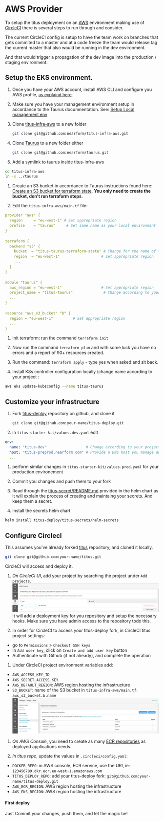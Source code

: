 # AWS Provider

To setup the titus deployment on an [AWS] environment making use of [CircleCI] there is several steps to run through and consider.

The current CircleCI config is setup to have the team work on branches that gets commited to a master and at a code freeze
the team would release tag the current master that also would be running in the dev environment.

And that would trigger a propagation of the dev image into the production / staging environment.


## Setup the EKS environment.

1. Once you have your AWS account, install AWS CLI and configure you AWS profile, [as explaind here][taurus-aws-setup].

1. Make sure you have your management environment setup in accordance to the Taurus documnentation. See: [Setup Local management env][taurus-local-setup]

1. Clone [titus-infra-aws] to a new folder
   ```sh
   git clone git@github.com:nearform/titus-infra-aws.git
   ```

1. Clone [Taurus] to a new folder either
   ```sh
   git clone git@github.com:nearform/taurus.git
   ```

1. Add a symlink to taurus inside titus-infra-aws
  ```sh
  cd titus-infra-aws
  ln -s ../taurus
  ```

1. Create an S3 bucket in accordance to Taurus instructions found here: [Create an S3 bucket for terraform state][taurus-state-bucket].
  **You only need to create the bucket, don't run terraform steps**.

1. Edit the `titus-infra-aws/main.tf` file:
  ```yaml
  provider "aws" {
    region     = "eu-west-1" # Set appropriate region
    profile    = "taurus"     # Set same name as your local environment
  }

  terraform {
    backend "s3" {
      bucket  = "titus-taurus-terraform-state" # Change for the name of the bucket you created
      region  = "eu-west-1"                   # Set appropriate region
      ...
    }
  }

  module "taurus" {
    aws_region = "eu-west-1"                  # Set appropriate region
    project_name = "titus-taurus"              # Change according to your project
    ...
  }

  resource "aws_s3_bucket" "b" {
    region = "eu-west-1"         # Set appropriate region
    ...
  }
  ```

1. Init terraform: run the command `terraform init`

1. Now run the command `terraform plan` and with some luck you have no errors and a report of 90+ resources created.

1. Run the command: `terraform apply` - type yes when asked and sit back.

1. Install K8s controller configuration locally (change name according to your project :
  ```sh
  aws eks update-kubeconfig --name titus-taurus
  ```


## Customize your infrastructure

1. Fork [titus-deploy] repository on github, and clone it
   ```sh
   git clone git@github.com:your-name/titus-deploy.git
   ```

1. in `titus-starter-kit/values.dev.yaml` edit
  ```yaml
  env:
    name: "titus-dev"                  # Change according to your project
    host: "titus-preprod.nearform.com" # Provide a DNS host you manage and that has a CNAME in AWS Route53
    ...
  ```

1. perform similar changes in `titus-starter-kit/values.prod.yaml` for your production environement

1. Commit you changes and push them to your fork

1. Read through the [titus-secret/README.md](https://github.com/nearform/titus-deploy/tree/master/titus-secrets) provided in the helm chart as it will explain the process of creating and maintaing your secrets. And keep them a secret.

1. Install the secrets helm chart
  ```sh
  helm install titus-deploy/titus-secrets/helm-secrets
  ```


## Configure CirclecI

This assumes you've already forked [titus] repository, and cloned it locally.
```sh
git clone git@github.com:your-name/titus.git
```

CircleCI will access and deploy it.

1. _On CircleCI UI_, add your project by searching the project under `Add projects`.
  ![circle-add-project]
  It will add a deployment key for you repository and setup the necessary hooks.
  Make sure you have admin access to the repository todo this.

1. In order for CircleCI to access your titus-deploy fork, in CircleCI titus project settings:
  - go to `Permissions` > `Checkout SSH keys`
  - In `Add user key`, click on `Create and add user key` button
  - Authenticate with Github (if not already), and complete the operation

1. Under CircleCI project environment variables add:
  - `AWS_ACCESS_KEY_ID`
  - `AWS_SECRET_ACCESS_KEY`
  - `AWS_DEFAULT_REGION`: AWS region hosting the infrastructure
  - `S3_BUCKET`: name of the S3 bucket in `titus-infra-aws/main.tf`: `aws_s3_bucket.b.name`
  ![circle-env-variables]

1. _On AWS Console_, you need to create as many [ECR repositories][ecr] as deployed applications needs.

1. _In titus repo_, update the values in `.circleci/config.yaml`:
  - `DOCKER_REPO`: in AWS console, ECR service, use the URI, ie: `123456789.dkr.ecr.eu-west-1.amazonaws.com`
  - `TITUS_DEPLOY_REPO`: add your titus-deploy fork: `git@github.com:your-name/titus-deploy.git`
  - `AWS_ECR_REGION`: AWS region hosting the infrastructure
  - `AWS_EKS_REGION`: AWS region hosting the infrastructure


#### First deploy

Just Commit your changes, push them, and let the magic be!


[CircleCI]: https://circleci.com
[Taurus]: https://nf-taurus.netlify.com
[taurus-aws-setup]: https://nf-taurus.netlify.com/#/setup-local/?id=for-aws
[taurus-local-setup]: https://nf-taurus.netlify.com/#/setup-local/?id=install-dependencies
[taurus-state-bucket]: https://nf-taurus.netlify.com/#/providers/aws/?id=create-an-s3-bucket-for-terraform-state
[titus-infra-aws]: https://github.com/nearform/titus-infra-aws
[titus-deploy]: https://github.com/nearform/titus-deploy
[titus]: https://github.com/nearform/titus
[Terraform]: https://www.terraform.io
[Azure]: https://azure.microsoft.com
[AWS]: https://aws.amazon.com
[Helm]: https://helm.sh
[Kubernetes]: https://kubernetes.io
[ecr]: https://eu-west-1.console.aws.amazon.com/ecr/repositories

[circle-add-project]: ../../img/circle-add-project.png
[circle-env-variables]: ../../img/circle-env-variables.png
